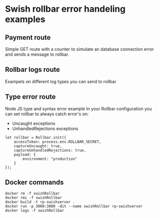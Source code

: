 # Swish rollbar error handeling examples

## Payment route
Simple GET route with a counter to simulate an database connection error and sends a message to rollbar.

## Rollbar logs route
Exampels on different log types you can send to rollbar

## Type error route
Node JS type and syntax error example
In your Rollbar configuration you can set rollbar to always catch error's on:
- Uncaught exceptions
- UnhandledRejections exceptions

```
let rollbar = Rollbar.init({ 
    accessToken: process.env.ROLLBAR_SECRET,
    captureUncaught: true,
    captureUnhandledRejections: true,
    payload: {
        environment: "production"
    }
});
```

## Docker commands
```
docker rm -f swishRollbar
docker rmi -f swishRollbar
docker build -t rp-swishserver .
docker run -p 3000:3000 -dit --name swishRollbar rp-swishserver
docker logs -f swishRollbar
```